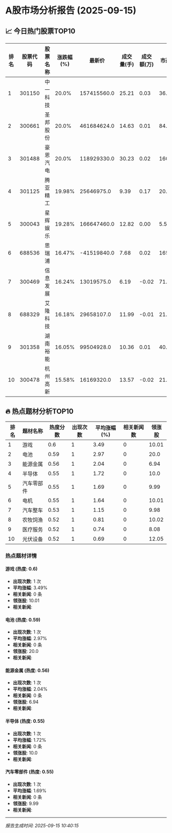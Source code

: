 # A股市场分析报告 (2025-09-15)

## 📈 今日热门股票TOP10

| 排名 | 股票代码 | 股票名称 | 涨跌幅(%) | 最新价 | 成交量(手) | 成交额(万) | 市盈率 | 市值(亿) |
|------|----------|----------|-----------|--------|------------|------------|--------|----------|
| 1 | 301150 | 中一科技 | 20.0% | 157415560.0 | 25.21 | 0.03 | 36.8 | 0.00 |
| 2 | 300661 | 圣邦股份 | 20.0% | 461684624.0 | 14.63 | 0.01 | 84.45 | 0.00 |
| 3 | 301488 | 豪恩汽电 | 20.0% | 118929330.0 | 30.23 | 0.02 | 160.5 | 0.00 |
| 4 | 301125 | 腾亚精工 | 19.98% | 25646975.0 | 9.39 | 0.17 | 20.01 | 0.00 |
| 5 | 300043 | 星辉娱乐 | 19.28% | 166647460.0 | 12.82 | 0.00 | 5.55 | 0.00 |
| 6 | 688536 | 思瑞浦 | 16.47% | -41519840.0 | 7.68 | 0.02 | 165.41 | 0.00 |
| 7 | 300469 | 信息发展 | 16.24% | 13019575.0 | 6.19 | -0.02 | 71.2 | -0.00 |
| 8 | 688329 | 艾隆科技 | 16.18% | 29658107.0 | 11.99 | -0.01 | 21.72 | 0.00 |
| 9 | 301358 | 湖南裕能 | 16.05% | 99504928.0 | 10.36 | 0.01 | 40.99 | -0.00 |
| 10 | 300478 | 杭州高新 | 15.58% | 16169320.0 | 13.57 | -0.02 | 21.61 | 0.00 |

## 🔥 热点题材分析TOP10

| 排名 | 题材名称 | 热度分数 | 出现次数 | 平均涨幅(%) | 相关新闻数 | 领涨股 |
|------|----------|----------|----------|-------------|------------|--------|
| 1 | 游戏 | 0.6 | 1 | 3.49 | 0 | 10.01 |
| 2 | 电池 | 0.59 | 1 | 2.97 | 0 | 20.0 |
| 3 | 能源金属 | 0.56 | 1 | 2.04 | 0 | 6.94 |
| 4 | 半导体 | 0.55 | 1 | 1.72 | 0 | 10.0 |
| 5 | 汽车零部件 | 0.55 | 1 | 1.69 | 0 | 9.99 |
| 6 | 电机 | 0.55 | 1 | 1.64 | 0 | 10.01 |
| 7 | 汽车整车 | 0.53 | 1 | 1.15 | 0 | 9.98 |
| 8 | 农牧饲渔 | 0.52 | 1 | 0.81 | 0 | 10.02 |
| 9 | 医疗服务 | 0.52 | 1 | 0.74 | 0 | 8.08 |
| 10 | 光伏设备 | 0.52 | 1 | 0.69 | 0 | 12.05 |

### 热点题材详情


#### 游戏 (热度: 0.6)
- **出现次数**: 1 次
- **平均涨幅**: 3.49%
- **相关新闻**: 0 条
- **领涨股**: 10.01
- **相关新闻**:

#### 电池 (热度: 0.59)
- **出现次数**: 1 次
- **平均涨幅**: 2.97%
- **相关新闻**: 0 条
- **领涨股**: 20.0
- **相关新闻**:

#### 能源金属 (热度: 0.56)
- **出现次数**: 1 次
- **平均涨幅**: 2.04%
- **相关新闻**: 0 条
- **领涨股**: 6.94
- **相关新闻**:

#### 半导体 (热度: 0.55)
- **出现次数**: 1 次
- **平均涨幅**: 1.72%
- **相关新闻**: 0 条
- **领涨股**: 10.0
- **相关新闻**:

#### 汽车零部件 (热度: 0.55)
- **出现次数**: 1 次
- **平均涨幅**: 1.69%
- **相关新闻**: 0 条
- **领涨股**: 9.99
- **相关新闻**:

---
*报告生成时间: 2025-09-15 10:40:15*
